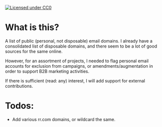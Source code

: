 [![Licensed under CC0](https://licensebuttons.net/p/zero/1.0/88x31.png)](https://creativecommons.org/publicdomain/zero/1.0/)

# What is this?
A list of public (personal, not disposable) email domains. I already have a consolidated list of disposable domains, and there seem to be a lot of good sources for the same online.

However, for an assortment of projects, I needed to flag personal email accounts for exclusion from campaigns, or amendments/augmentation in order to support B2B marketing activities.

If there is sufficient (read: any) interest, I will add support for external contributions.

# Todos:
* Add various rr.com domains, or wildcard the same.
